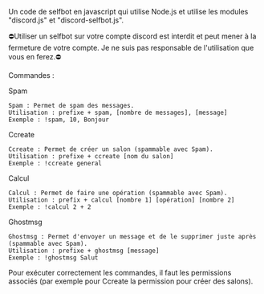 Un code de selfbot en javascript qui
utilise Node.js et
utilise les modules "discord.js" et "discord-selfbot.js".

⛔Utiliser un selfbot sur votre compte discord est interdit et peut mener à la fermeture de votre compte. Je ne suis pas responsable de l'utilisation que vous en ferez.⛔

Commandes :

  Spam
  
    Spam : Permet de spam des messages.
    Utilisation : prefixe + spam, [nombre de messages], [message]
    Exemple : !spam, 10, Bonjour
    
    
  Ccreate
    
    Ccreate : Permet de créer un salon (spammable avec Spam).
    Utilisation : prefixe + ccreate [nom du salon]
    Exemple : !ccreate general
    
    
  Calcul
    
    Calcul : Permet de faire une opération (spammable avec Spam).
    Utilisation : prefix + calcul [nombre 1] [opération] [nombre 2]
    Exemple : !calcul 2 + 2
    
    
  Ghostmsg
    
    Ghostmsg : Permet d'envoyer un message et de le supprimer juste après (spammable avec Spam).
    Utilisation : prefixe + ghostmsg [message]
    Exemple : !ghostmsg Salut
    
    
Pour exécuter correctement les commandes, il faut les permissions associés (par exemple pour Ccreate la permission pour créer des salons).
